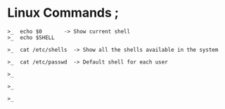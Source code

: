 # Linux Commands ;

    >_  echo $0       -> Show current shell  
    >_  echo $SHELL

    >_  cat /etc/shells  -> Show all the shells available in the system

    >_  cat /etc/passwd  -> Default shell for each user

    >_  

    >_  

    >_  




